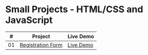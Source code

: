 # Small Projects - HTML/CSS and JavaScript


|  #  | Project                                                                                                                     | Live Demo                                                                         |
| :-: | --------------------------------------------------------------------------------------------------------------------------- | --------------------------------------------------------------------------------- |
| 01  | [Registration Form](https://github.com/Musa24/Simple-Projects-html-css-Js/tree/main/registration-form)                             | [Live Demo](https://github.com/Musa24/Simple-Projects-html-css-Js)               |







